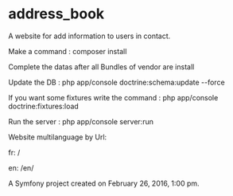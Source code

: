 address_book
============

A website for add information to users in contact.

Make a command : composer install 

Complete the datas after all Bundles of vendor are install

Update the DB : php app/console doctrine:schema:update --force

If you want some fixtures write the command : php app/console doctrine:fixtures:load

Run the server :  php app/console server:run

Website multilanguage by Url:

fr: /

en: /en/


A Symfony project created on February 26, 2016, 1:00 pm.
